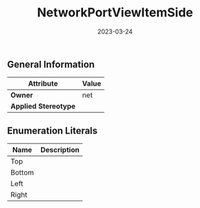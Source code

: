 ﻿---
title: NetworkPortViewItemSide
toc: false
type: specs
date: "2023-03-24"
draft: false
specification: VEC
version: 2.0.2
documentType: "Recommendation"
elementType: Class
classes:
  - NetworkPortViewItemSide
menu_name: vec-2.0.2
---


## General Information

| Attribute               | Value |
|-------------------------|-------|
| **Owner**               | net |
| **Applied Stereotype**  |   |

## Enumeration Literals
| Name          | **Description** |
|---------------|-----------------|
| Top |  |
| Bottom |  |
| Left |  |
| Right |  |
